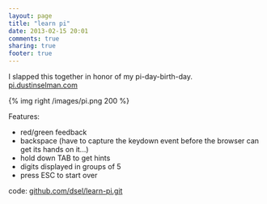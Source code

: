 ```yaml
---
layout: page
title: "learn pi"
date: 2013-02-15 20:01
comments: true
sharing: true
footer: true
---
```

I slapped this together in honor of my pi-day-birth-day. <br>
[pi.dustinselman.com](http://pi.dustinselman.com/)

{% img right /images/pi.png 200  %}

Features:
<ul>
  <li>red/green feedback</li>
  <li>backspace (have to capture the keydown event before the browser can get its hands on it...)</li>
  <li>hold down TAB to get hints</li>
  <li>digits displayed in groups of 5</li>
  <li>press ESC to start over</li>
</ul>

code: [github.com/dsel/learn-pi.git](https://github.com/dsel/learn-pi.git)